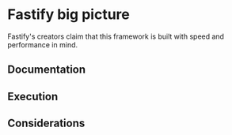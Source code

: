 # Fastify big picture

Fastify's creators claim that this framework is built with speed and performance in mind.

## Documentation

## Execution

## Considerations
